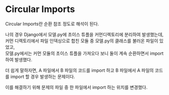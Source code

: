# Circular Imports

Circular Imports란 순환 참조 정도로 해석이 된다.

나의 경우 Django에서 모델.py에 초이스 튜플을 커먼디렉토리에 분리하여 발생했는데,  
커먼 디렉토리에서 파일 인덱싱으로 합친 모듈 중 모델.py의 클래스를 불러온 파일이 있었고,  
모델.py에서는 커먼 모듈의 초이스 튜플을 가져오다 보니 둘이 계속 순환하면서 import 하여 발생했다.

더 쉽게 말하자면, A 파일에서 B 파일의 코드를 import 하고 B 파일에서 A 파일의 코드를 import 할 경우 발생하는 문제이다.

이를 해결하기 위해 문제의 파일 중 한 파일에서 import 하는 위치를 변경했다.

